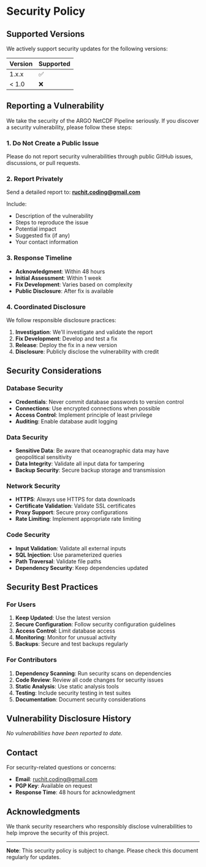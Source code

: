 # Security Policy

## Supported Versions

We actively support security updates for the following versions:

| Version | Supported          |
| ------- | ------------------ |
| 1.x.x   | :white_check_mark: |
| < 1.0   | :x:                |

## Reporting a Vulnerability

We take the security of the ARGO NetCDF Pipeline seriously. If you discover a security vulnerability, please follow these steps:

### 1. **Do Not** Create a Public Issue

Please do not report security vulnerabilities through public GitHub issues, discussions, or pull requests.

### 2. Report Privately

Send a detailed report to: **ruchit.coding@gmail.com**

Include:
- Description of the vulnerability
- Steps to reproduce the issue
- Potential impact
- Suggested fix (if any)
- Your contact information

### 3. Response Timeline

- **Acknowledgment**: Within 48 hours
- **Initial Assessment**: Within 1 week
- **Fix Development**: Varies based on complexity
- **Public Disclosure**: After fix is available

### 4. Coordinated Disclosure

We follow responsible disclosure practices:

1. **Investigation**: We'll investigate and validate the report
2. **Fix Development**: Develop and test a fix
3. **Release**: Deploy the fix in a new version
4. **Disclosure**: Publicly disclose the vulnerability with credit

## Security Considerations

### Database Security

- **Credentials**: Never commit database passwords to version control
- **Connections**: Use encrypted connections when possible
- **Access Control**: Implement principle of least privilege
- **Auditing**: Enable database audit logging

### Data Security

- **Sensitive Data**: Be aware that oceanographic data may have geopolitical sensitivity
- **Data Integrity**: Validate all input data for tampering
- **Backup Security**: Secure backup storage and transmission

### Network Security

- **HTTPS**: Always use HTTPS for data downloads
- **Certificate Validation**: Validate SSL certificates
- **Proxy Support**: Secure proxy configurations
- **Rate Limiting**: Implement appropriate rate limiting

### Code Security

- **Input Validation**: Validate all external inputs
- **SQL Injection**: Use parameterized queries
- **Path Traversal**: Validate file paths
- **Dependency Security**: Keep dependencies updated

## Security Best Practices

### For Users

1. **Keep Updated**: Use the latest version
2. **Secure Configuration**: Follow security configuration guidelines
3. **Access Control**: Limit database access
4. **Monitoring**: Monitor for unusual activity
5. **Backups**: Secure and test backups regularly

### For Contributors

1. **Dependency Scanning**: Run security scans on dependencies
2. **Code Review**: Review all code changes for security issues
3. **Static Analysis**: Use static analysis tools
4. **Testing**: Include security testing in test suites
5. **Documentation**: Document security considerations

## Vulnerability Disclosure History

_No vulnerabilities have been reported to date._

## Contact

For security-related questions or concerns:

- **Email**: ruchit.coding@gmail.com
- **PGP Key**: Available on request
- **Response Time**: 48 hours for acknowledgment

## Acknowledgments

We thank security researchers who responsibly disclose vulnerabilities to help improve the security of this project.

---

**Note**: This security policy is subject to change. Please check this document regularly for updates.